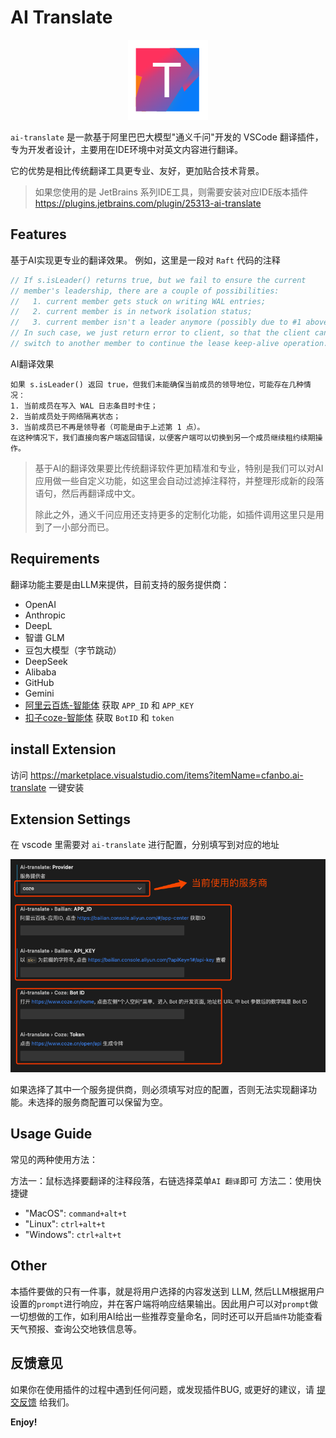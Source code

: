 # AI Translate

<div style="text-align: center;">
    <img src="./img/logo.png" alt="AI Translate" />
</div>

`ai-translate` 是一款基于阿里巴巴大模型"通义千问"开发的 VSCode 翻译插件，专为开发者设计，主要用在IDE环境中对英文内容进行翻译。

它的优势是相比传统翻译工具更专业、友好，更加贴合技术背景。

> 如果您使用的是 JetBrains 系列IDE工具，则需要安装对应IDE版本插件 https://plugins.jetbrains.com/plugin/25313-ai-translate

## Features

基于AI实现更专业的翻译效果。
例如，这里是一段对 `Raft` 代码的注释
```go
// If s.isLeader() returns true, but we fail to ensure the current
// member's leadership, there are a couple of possibilities:
//   1. current member gets stuck on writing WAL entries;
//   2. current member is in network isolation status;
//   3. current member isn't a leader anymore (possibly due to #1 above).
// In such case, we just return error to client, so that the client can
// switch to another member to continue the lease keep-alive operation.
```
AI翻译效果
```
如果 s.isLeader() 返回 true，但我们未能确保当前成员的领导地位，可能存在几种情况：
1. 当前成员在写入 WAL 日志条目时卡住；
2. 当前成员处于网络隔离状态；
3. 当前成员已不再是领导者（可能是由于上述第 1 点）。
在这种情况下，我们直接向客户端返回错误，以便客户端可以切换到另一个成员继续租约续期操作。
```

> 基于AI的翻译效果要比传统翻译软件更加精准和专业，特别是我们可以对AI应用做一些自定义功能，如这里会自动过滤掉注释符，并整理形成新的段落语句，然后再翻译成中文。
>
> 除此之外，通义千问应用还支持更多的定制化功能，如插件调用这里只是用到了一小部分而已。

## Requirements

翻译功能主要是由LLM来提供，目前支持的服务提供商：

- OpenAI
- Anthropic
- DeepL
- 智谱 GLM
- 豆包大模型（字节跳动）
- DeepSeek
- Alibaba
- GitHub
- Gemini
- [阿里云百炼-智能体](./docs/bailian.md) 获取 `APP_ID` 和 `APP_KEY`
- [扣子coze-智能体](./docs/coze.md) 获取 `BotID` 和 `token`

## install Extension

访问 https://marketplace.visualstudio.com/items?itemName=cfanbo.ai-translate 一键安装

## Extension Settings

在 vscode 里需要对  `ai-translate` 进行配置，分别填写到对应的地址

![alt text](./img/image.jpg)

如果选择了其中一个服务提供商，则必须填写对应的配置，否则无法实现翻译功能。未选择的服务商配置可以保留为空。

## Usage Guide
常见的两种使用方法：

方法一：鼠标选择要翻译的注释段落，右链选择菜单`AI 翻译`即可
方法二：使用快捷键
- "MacOS": `command+alt+t`
- "Linux": `ctrl+alt+t`
- "Windows": `ctrl+alt+t`

## Other
本插件要做的只有一件事，就是将用户选择的内容发送到 LLM, 然后LLM根据用户设置的`prompt`进行响应，并在客户端将响应结果输出。因此用户可以对`prompt`做一切想做的工作，如利用AI给出一些推荐变量命名，同时还可以开启`插件`功能查看天气预报、查询公交地铁信息等。

## 反馈意见
如果你在使用插件的过程中遇到任何问题，或发现插件BUG, 或更好的建议，请 [提交反馈](https://github.com/cfanbo/vscode-ai-translate/pulls) 给我们。

**Enjoy!**

